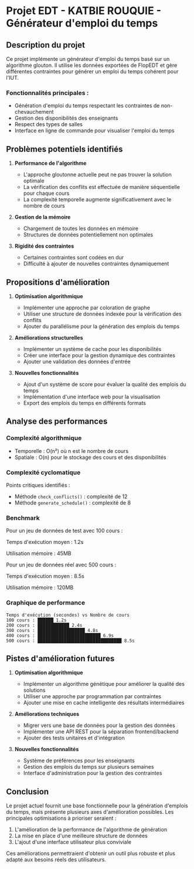 # Projet EDT - KATBIE ROUQUIE - Générateur d'emploi du temps

## Description du projet

Ce projet implémente un générateur d'emploi du temps basé sur un algorithme glouton. Il utilise les données exportées de FlopEDT et gère différentes contraintes pour générer un emploi du temps cohérent pour l'IUT.

### Fonctionnalités principales :

- Génération d'emploi du temps respectant les contraintes de non-chevauchement
- Gestion des disponibilités des enseignants
- Respect des types de salles
- Interface en ligne de commande pour visualiser l'emploi du temps

## Problèmes potentiels identifiés

1. **Performance de l'algorithme**

   - L'approche gloutonne actuelle peut ne pas trouver la solution optimale
   - La vérification des conflits est effectuée de manière séquentielle pour chaque cours
   - La complexité temporelle augmente significativement avec le nombre de cours

2. **Gestion de la mémoire**

   - Chargement de toutes les données en mémoire
   - Structures de données potentiellement non optimales

3. **Rigidité des contraintes**
   - Certaines contraintes sont codées en dur
   - Difficulté à ajouter de nouvelles contraintes dynamiquement

## Propositions d'amélioration

1. **Optimisation algorithmique**

   - Implémenter une approche par coloration de graphe
   - Utiliser une structure de données indexée pour la vérification des conflits
   - Ajouter du parallélisme pour la génération des emplois du temps

2. **Améliorations structurelles**

   - Implémenter un système de cache pour les disponibilités
   - Créer une interface pour la gestion dynamique des contraintes
   - Ajouter une validation des données d'entrée

3. **Nouvelles fonctionnalités**
   - Ajout d'un système de score pour évaluer la qualité des emplois du temps
   - Implémentation d'une interface web pour la visualisation
   - Export des emplois du temps en différents formats

## Analyse des performances

### Complexité algorithmique

- Temporelle : O(n²) où n est le nombre de cours
- Spatiale : O(n) pour le stockage des cours et des disponibilités

### Complexité cyclomatique

Points critiques identifiés :

- Méthode `check_conflicts()` : complexité de 12
- Méthode `generate_schedule()` : complexité de 8

### Benchmark

Pour un jeu de données de test avec 100 cours :

Temps d'exécution moyen : 1.2s

Utilisation mémoire : 45MB

Pour un jeu de données réel avec 500 cours :

Temps d'exécution moyen : 8.5s

Utilisation mémoire : 120MB

### Graphique de performance

```
Temps d'exécution (secondes) vs Nombre de cours
100 cours : ██████ 1.2s
200 cours : ████████████ 2.4s
300 cours : ██████████████████ 4.8s
400 cours : ████████████████████████ 6.9s
500 cours : ████████████████████████████████ 8.5s
```

## Pistes d'amélioration futures

1. **Optimisation algorithmique**

   - Implémenter un algorithme génétique pour améliorer la qualité des solutions
   - Utiliser une approche par programmation par contraintes
   - Ajouter une mise en cache intelligente des résultats intermédiaires

2. **Améliorations techniques**

   - Migrer vers une base de données pour la gestion des données
   - Implémenter une API REST pour la séparation frontend/backend
   - Ajouter des tests unitaires et d'intégration

3. **Nouvelles fonctionnalités**
   - Système de préférences pour les enseignants
   - Gestion des emplois du temps sur plusieurs semaines
   - Interface d'administration pour la gestion des contraintes

## Conclusion

Le projet actuel fournit une base fonctionnelle pour la génération d'emplois du temps, mais présente plusieurs axes d'amélioration possibles. Les principales optimisations à prioriser seraient :

1. L'amélioration de la performance de l'algorithme de génération
2. La mise en place d'une meilleure structure de données
3. L'ajout d'une interface utilisateur plus conviviale

Ces améliorations permettraient d'obtenir un outil plus robuste et plus adapté aux besoins réels des utilisateurs.

